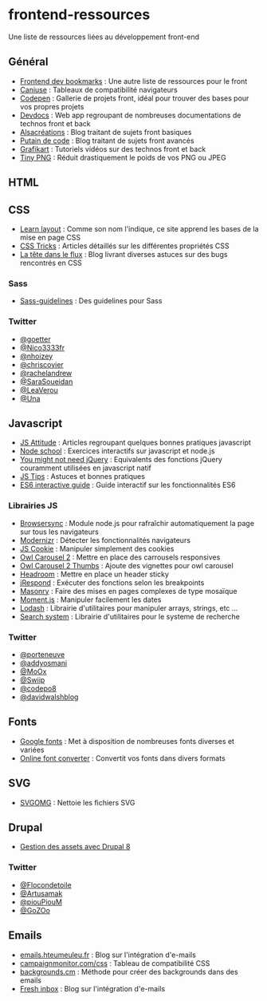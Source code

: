 # frontend-ressources
Une liste de ressources liées au développement front-end

## Général
* [Frontend dev bookmarks](https://github.com/dypsilon/frontend-dev-bookmarks) : Une autre liste de ressources pour le front
* [Caniuse](http://caniuse.com) : Tableaux de compatibilité navigateurs
* [Codepen](http://codepen.io) : Gallerie de projets front, idéal pour trouver des bases pour vos propres projets
* [Devdocs](http://devdocs.io) : Web app regroupant de nombreuses documentations de technos front et back
* [Alsacréations](http://www.alsacreations.com) : Blog traitant de sujets front basiques
* [Putain de code](http://putaindecode.io) : Blog traitant de sujets front avancés
* [Grafikart](http://grafikart.fr) : Tutoriels vidéos sur des technos front et back
* [Tiny PNG](https://tinypng.com) : Réduit drastiquement le poids de vos PNG ou JPEG


## HTML



## CSS
* [Learn layout](http://fr.learnlayout.com) : Comme son nom l'indique, ce site apprend les bases de la mise en page CSS
* [CSS Tricks](https://css-tricks.com) : Articles détaillés sur les différentes propriétés CSS
* [La tête dans le flux](https://blog.goetter.fr) : Blog livrant diverses astuces sur des bugs rencontrés en CSS

### Sass
* [Sass-guidelines](https://sass-guidelin.es/fr) : Des guidelines pour Sass

### Twitter
* [@goetter](https://twitter.com/goetter)
* [@Nico3333fr](https://twitter.com/Nico3333fr)
* [@nhoizey](https://twitter.com/nhoizey)
* [@chriscoyier](https://twitter.com/chriscoyier)
* [@rachelandrew](https://twitter.com/rachelandrew)
* [@SaraSoueidan](https://twitter.com/SaraSoueidan)
* [@LeaVerou](https://twitter.com/LeaVerou)
* [@Una](https://twitter.com/Una)


## Javascript
* [JS Attitude](http://www.js-attitude.fr) : Articles regroupant quelques bonnes pratiques javascript
* [Node school](https://nodeschool.io) : Exercices interactifs sur javascript et node.js
* [You might not need jQuery](http://youmightnotneedjquery.com) : Equivalents des fonctions jQuery couramment utilisées en javascript natif
* [JS Tips](http://www.jstips.co) : Astuces et bonnes pratiques
* [ES6 interactive guide](http://stack.formidable.com/es6-interactive-guide) : Guide interactif sur les fonctionnalités ES6

### Librairies JS
* [Browsersync](https://browsersync.io) : Module node.js pour rafraîchir automatiquement la page sur tous les navigateurs
* [Modernizr](https://modernizr.com) : Détecter les fonctionnalités navigateurs
* [JS Cookie](https://github.com/js-cookie/js-cookie) : Manipuler simplement des cookies
* [Owl Carousel 2](http://owlcarousel2.github.io/OwlCarousel2) : Mettre en place des carrousels responsives
* [Owl Carousel 2 Thumbs](https://github.com/gijsroge/OwlCarousel2-Thumbs) : Ajoute des vignettes pour owl carousel
* [Headroom](http://wicky.nillia.ms/headroom.js) : Mettre en place un header sticky
* [jRespond](https://github.com/ten1seven/jRespond) : Exécuter des fonctions selon les breakpoints
* [Masonry](http://masonry.desandro.com) : Faire des mises en pages complexes de type mosaïque
* [Moment.js](https://momentjs.com) : Manipuler facilement les dates
* [Lodash](https://lodash.com) : Librairie d'utilitaires pour manipuler arrays, strings, etc ...
* [Search system](https://tympanus.net/Development/SearchUIEffects/index6.html) : Librairie d'utilitaires pour le systeme de recherche

### Twitter
* [@porteneuve](https://twitter.com/porteneuve)
* [@addyosmani](https://twitter.com/addyosmani)
* [@MoOx](https://twitter.com/MoOx)
* [@Swiip](https://twitter.com/Swiip)
* [@codepo8](https://twitter.com/codepo8)
* [@davidwalshblog](https://twitter.com/davidwalshblog)


## Fonts
* [Google fonts](https://fonts.google.com) : Met à disposition de nombreuses fonts diverses et variées
* [Online font converter](https://onlinefontconverter.com) : Convertit vos fonts dans divers formats


## SVG
* [SVGOMG](https://jakearchibald.github.io/svgomg) : Nettoie les fichiers SVG


## Drupal
* [Gestion des assets avec Drupal 8](http://flocondetoile.fr/blog/la-gestion-des-librairies-avec-drupal-8)

### Twitter
* [@Flocondetoile](https://twitter.com/Flocondetoile)
* [@Artusamak](https://twitter.com/Artusamak)
* [@piouPiouM](https://twitter.com/piouPiouM)
* [@GoZOo](https://twitter.com/GoZOo)


## Emails
* [emails.hteumeuleu.fr](http://emails.hteumeuleu.fr) : Blog sur l'intégration d'e-mails
* [campaignmonitor.com/css](https://www.campaignmonitor.com/css) : Tableau de compatibilité CSS
* [backgrounds.cm](https://backgrounds.cm) : Méthode pour créer des backgrounds dans des emails
* [Fresh inbox](http://freshinbox.com) : Blog sur l'intégration d'e-mails
